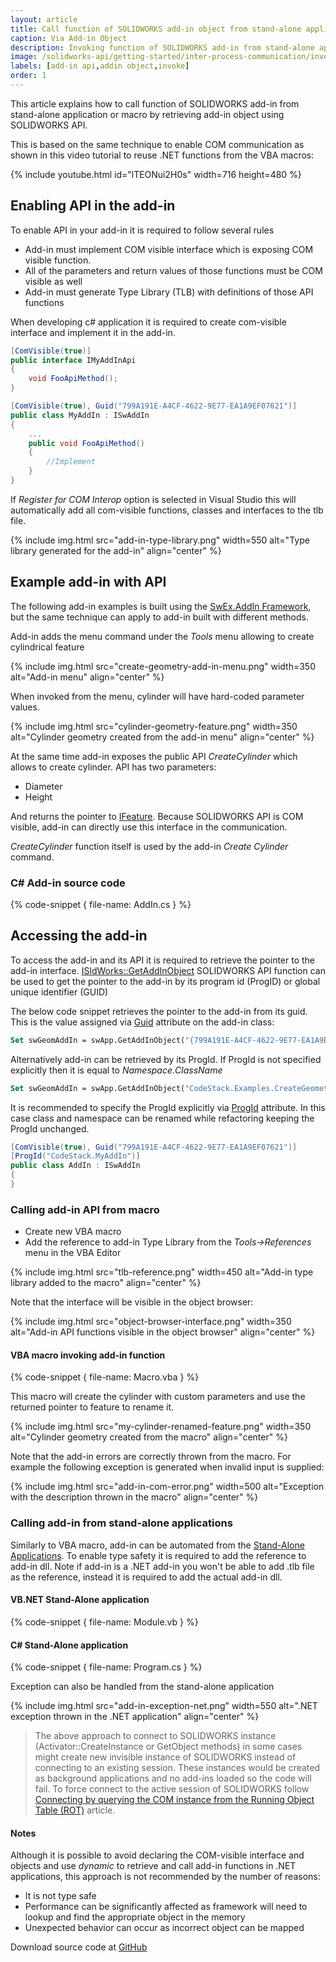 ```yaml
---
layout: article
title: Call function of SOLIDWORKS add-in object from stand-alone application or macro
caption: Via Add-in Object
description: Invoking function of SOLIDWORKS add-in from stand-alone application or macro (enabling add-in custom API)
image: /solidworks-api/getting-started/inter-process-communication/invoke-add-in-functions/via-add-in-object/object-browser-interface.png
labels: [add-in api,addin object,invoke]
order: 1
---
```

This article explains how to call function of SOLIDWORKS add-in from stand-alone application or macro by retrieving add-in object using SOLIDWORKS API.

This is based on the same technique to enable COM communication as shown in this video tutorial to reuse .NET functions from the VBA macros:

{% include youtube.html id="lTEONui2H0s" width=716 height=480 %}

## Enabling API in the add-in

To enable API in your add-in it is required to follow several rules

* Add-in must implement COM visible interface which is exposing COM visible function.
* All of the parameters and return values of those functions must be COM visible as well
* Add-in must generate Type Library (TLB) with definitions of those API functions

When developing c# application it is required to create com-visible interface and implement it in the add-in.

~~~ cs
[ComVisible(true)]
public interface IMyAddInApi
{
    void FooApiMethod();
} 

[ComVisible(true), Guid("799A191E-A4CF-4622-9E77-EA1A9EF07621")]
public class MyAddIn : ISwAddIn
{
    ...
    public void FooApiMethod()
    {
        //Implement
    }
}
~~~

If *Register for COM Interop* option is selected in Visual Studio this will automatically add all com-visible functions, classes and interfaces to the tlb file.

{% include img.html src="add-in-type-library.png" width=550 alt="Type library generated for the add-in" align="center" %}

## Example add-in with API

The following add-in examples is built using the [SwEx.AddIn Framework](/labs/solidworks/swex/add-in/), but the same technique can apply to add-in built with different methods.

Add-in adds the menu command under the *Tools* menu allowing to create cylindrical feature

{% include img.html src="create-geometry-add-in-menu.png" width=350 alt="Add-in menu" align="center" %}

When invoked from the menu, cylinder will have hard-coded parameter values.

{% include img.html src="cylinder-geometry-feature.png" width=350 alt="Cylinder geometry created from the add-in menu" align="center" %}

At the same time add-in exposes the public API *CreateCylinder* which allows to create cylinder. API has two parameters:

* Diameter
* Height

And returns the pointer to [IFeature](http://help.solidworks.com/2018/english/api/sldworksapi/solidworks.interop.sldworks~solidworks.interop.sldworks.ifeature.html). Because SOLIDWORKS API is COM visible, add-in can directly use this interface in the communication.

*CreateCylinder* function itself is used by the add-in *Create Cylinder* command.

### C# Add-in source code

{% code-snippet { file-name: AddIn.cs } %}

## Accessing the add-in

To access the add-in and its API it is required to retrieve the pointer to the add-in interface. [ISldWorks::GetAddInObject](http://help.solidworks.com/2018/english/api/sldworksapi/solidworks.interop.sldworks~solidworks.interop.sldworks.isldworks~getaddinobject.html) SOLIDWORKS API function can be used to get the pointer to the add-in by its program id (ProgID) or global unique identifier (GUID)

The below code snippet retrieves the pointer to the add-in from its guid. This is the value assigned via [Guid](https://docs.microsoft.com/en-us/dotnet/api/system.runtime.interopservices.guidattribute) attribute on the add-in class:

~~~ vb
Set swGeomAddIn = swApp.GetAddInObject("{799A191E-A4CF-4622-9E77-EA1A9EF07621}")
~~~

Alternatively add-in can be retrieved by its ProgId. If ProgId is not specified explicitly then it is equal to *Namespace*.*ClassName*

~~~ vb
Set swGeomAddIn = swApp.GetAddInObject("CodeStack.Examples.CreateGeometryAddIn.AddIn")
~~~

It is recommended to specify the ProgId explicitly via [ProgId](https://docs.microsoft.com/en-us/dotnet/api/system.runtime.interopservices.progidattribute) attribute. In this case class and namespace can be renamed while refactoring keeping the ProgId unchanged.

~~~ cs
[ComVisible(true), Guid("799A191E-A4CF-4622-9E77-EA1A9EF07621")]
[ProgId("CodeStack.MyAddIn")]
public class AddIn : ISwAddIn
{
}
~~~

### Calling add-in API from macro

* Create new VBA macro
* Add the reference to add-in Type Library from the *Tools->References* menu in the VBA Editor

{% include img.html src="tlb-reference.png" width=450 alt="Add-in type library added to the macro" align="center" %}

Note that the interface will be visible in the object browser:

{% include img.html src="object-browser-interface.png" width=350 alt="Add-in API functions visible in the object browser" align="center" %}

#### VBA macro invoking add-in function

{% code-snippet { file-name: Macro.vba } %}

This macro will create the cylinder with custom parameters and use the returned pointer to feature to rename it.

{% include img.html src="my-cylinder-renamed-feature.png" width=350 alt="Cylinder geometry created from the macro" align="center" %}

Note that the add-in errors are correctly thrown from the macro. For example the following exception is generated when invalid input is supplied:

{% include img.html src="add-in-com-error.png" width=500 alt="Exception with the description thrown in the macro" align="center" %}

### Calling add-in from stand-alone applications

Similarly to VBA macro, add-in can be automated from the [Stand-Alone Applications](/solidworks-api/getting-started/stand-alone/). To enable type safety it is required to add the reference to add-in dll. Note if add-in is a .NET add-in you won't be able to add .tlb file as the reference, instead it is required to add the actual add-in dll.

#### VB.NET Stand-Alone application

{% code-snippet { file-name: Module.vb } %}

#### C# Stand-Alone application

{% code-snippet { file-name: Program.cs } %}

Exception can also be handled from the stand-alone application

{% include img.html src="add-in-exception-net.png" width=550 alt=".NET exception thrown in the .NET application" align="center" %}

> The above approach to connect to SOLIDWORKS instance (Activator::CreateInstance or GetObject methods) in some cases might create new invisible instance of SOLIDWORKS instead of connecting to an existing session. These instances would be created as background applications and no add-ins loaded so the code will fail. To force connect to the active session of SOLIDWORKS follow [Connecting by querying the COM instance from the Running Object Table (ROT)](/solidworks-api/getting-started/stand-alone/#method-b-connecting-by-querying-the-com-instance-from-the-running-object-table-rot) article.

#### Notes

Although it is possible to avoid declaring the COM-visible interface and objects and use *dynamic* to retrieve and call add-in functions in .NET applications, this approach is not recommended by the number of reasons:

* It is not type safe
* Performance can be significantly affected as framework will need to lookup and find the appropriate object in the memory
* Unexpected behavior can occur as incorrect object can be mapped

Download source code at [GitHub](https://github.com/codestackdev/solidworks-api-examples/tree/master/swex/add-in/create-geometry-api)